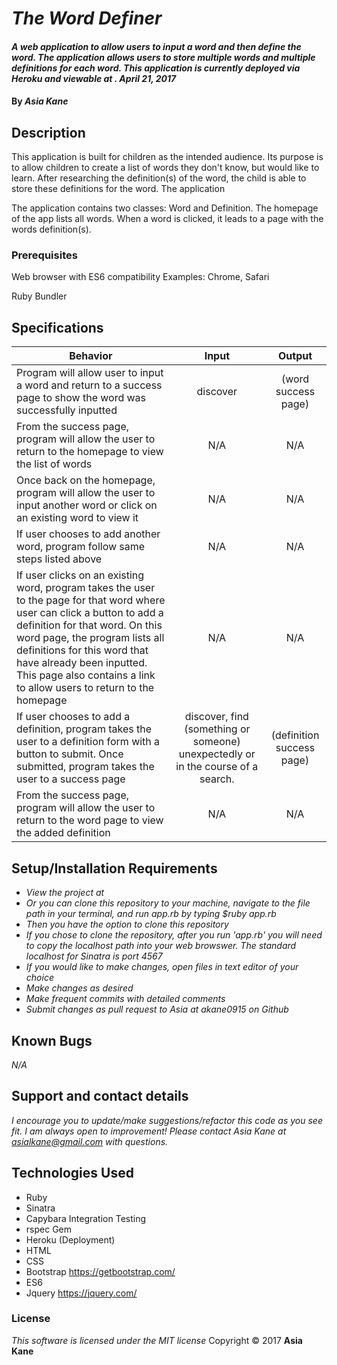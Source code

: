 # _The Word Definer_

#### _A web application to allow users to input a word and then define the word.  The application allows users to store multiple words and multiple definitions for each word.  This application is currently deployed via Heroku and viewable at                  . April 21, 2017_

#### By _**Asia Kane**_

## Description

This application is built for children as the intended audience.  Its purpose is to allow children to create a list of words they don't know, but would like to learn.  After researching the definition(s) of the word, the child is able to store these definitions for the word.  The application

The application contains two classes: Word and Definition. The homepage of the app lists all words. When a word is clicked, it leads to a page with the words definition(s).

### Prerequisites

Web browser with ES6 compatibility
Examples: Chrome, Safari

Ruby
Bundler

## Specifications
| Behavior |  Input   |  Output  |
|----------|:--------:|:--------:|
|Program will allow user to input a word and return to a success page to show the word was successfully inputted| discover | (word success page) |
|From the success page, program will allow the user to return to the homepage to view the list of words| N/A | N/A |
|Once back on the homepage, program will allow the user to input another word or click on an existing word to view it| N/A | N/A |
|If user chooses to add another word, program follow same steps listed above| N/A | N/A |
|If user clicks on an existing word, program takes the user to the page for that word where user can click a button to add a definition for that word.  On this word page, the program lists all definitions for this word that have already been inputted. This page also contains a link to allow users to return to the homepage| N/A | N/A |
|If user chooses to add a definition, program takes the user to a definition form with a button to submit.  Once submitted, program takes the user to a success page| discover, find (something or someone) unexpectedly or in the course of a search.| (definition success page)|
|From the success page, program will allow the user to return to the word page to view the added definition| N/A | N/A |


## Setup/Installation Requirements

* _View the project at_
* _Or you can clone this repository to your machine, navigate to the file path in your terminal, and run app.rb by typing $ruby app.rb_
* _Then you have the option to clone this repository_
* _If you chose to clone the repository, after you run 'app.rb' you will need to copy the localhost path into your web browswer. The standard localhost for Sinatra is port 4567_
* _If you would like to make changes, open files in text editor of your choice_
* _Make changes as desired_
* _Make frequent commits with detailed comments_
* _Submit changes as pull request to Asia at akane0915 on Github_

## Known Bugs
_N/A_

## Support and contact details
_I encourage you to update/make suggestions/refactor this code as you see fit. I am always open to improvement! Please contact Asia Kane at asialkane@gmail.com with questions._

## Technologies Used
* Ruby
* Sinatra
* Capybara Integration Testing
* rspec Gem
* Heroku (Deployment)
* HTML
* CSS
* Bootstrap https://getbootstrap.com/
* ES6
* Jquery https://jquery.com/


### License
*This software is licensed under the MIT license*
Copyright © 2017 **Asia Kane**
